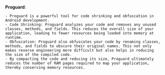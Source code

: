 **Proguard**:
    
    - Proguard is a powerful tool for code shrinking and obfuscation in Android development.
    - Code Shrinking: Proguard analyzes your code and removes any unused classes, methods, and fields. This reduces the overall size of your application, leading to fewer resources being loaded into memory at runtime.
    - Obfuscation: Proguard also obfuscates your code by renaming classes, methods, and fields to obscure their original names. This not only makes reverse engineering more difficult but also helps in reducing the size of the compiled code.
    - By compacting the code and reducing its size, Proguard ultimately reduces the number of RAM pages required to map your application, thereby conserving memory resources.